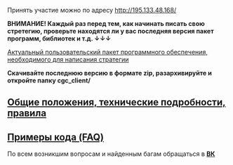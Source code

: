 Принять участие можно по адресу http://195.133.48.168/

**ВНИМАНИЕ! Каждый раз перед тем, как начинать писать свою стретегию, проверьте находятся ли у вас последняя версия пакет программ, библиотек и т.д. ↓↓↓**



[Актуальный пользовательский пакет программного обеспечения, необходимого для написания стратегии](https://github.com/nosucgc/NOSUCGC/releases)

**Скачивайте последнюю версию в формате zip, разархивируйте и откройте папку cgc_client/**

## [Общие положения, технические подробности, правила](RULES.MD)

## [Примеры кода (FAQ)](FAQ.MD)


По всем возникшим вопросам и найденным багам обращаться в **[ВК](https://vk.com/topic-57895109_38396500)**
